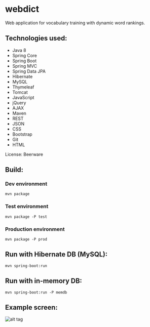 # webdict

Web application for vocabulary training with dynamic word rankings.

## Technologies used:
* Java 8
* Spring Core
* Spring Boot
* Spring MVC
* Spring Data JPA
* Hibernate
* MySQL
* Thymeleaf
* Tomcat
* JavaScript
* jQuery
* AJAX
* Maven
* REST
* JSON
* CSS
* Bootstrap
* Git
* HTML

License: Beerware

## Build:
### Dev environment
```
mvn package
```
### Test environment
```
mvn package -P test
```
### Production environment
```
mvn package -P prod
```

## Run with Hibernate DB (MySQL):
```
mvn spring-boot:run
```

## Run with in-memory DB:
```
mvn spring-boot:run -P memdb
```

## Example screen:
![alt tag](https://github.com/igrek51/webdict/blob/master/wiki/webdict-screen-1.png)
